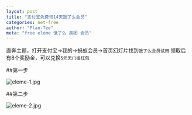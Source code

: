 ```yaml
---
layout: post
title: "支付宝免费领14天饿了么会员"
categories: net-free
author: "Plan-Tee"
meta: "free eleme 饿了么 美团 会员"
---
```


直奔主题，打开支付宝->我的->蚂蚁会员->首页幻灯片找到`饿了么会员试用`
领取后有8个奖励金，可以兑换`5元无门槛红包`

##第一步

![eleme-1.jpg](http://ot5upjzv4.bkt.clouddn.com/blog/net-free/eleme-1.jpg "eleme-1.jpg")

##第二步

![eleme-2.jpg](http://ot5upjzv4.bkt.clouddn.com/blog/net-free/eleme-2.jpg "eleme-2.jpg")